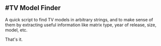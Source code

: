 #TV Model Finder
---
A quick script to find TV models in arbitrary strings, and to make sense of
them by extracting useful information like matrix type, year of release, size,
model, etc.

That's it.
